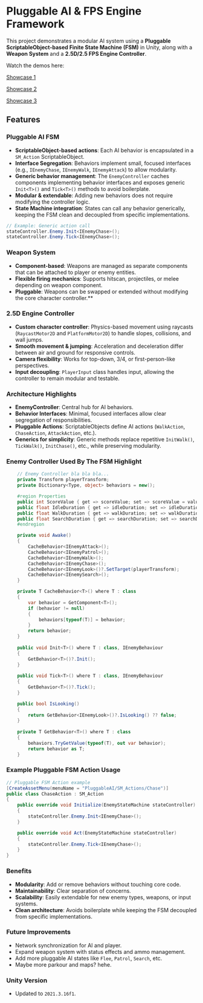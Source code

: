 # Pluggable AI & FPS Engine Framework

This project demonstrates a modular AI system using a **Pluggable ScriptableObject-based Finite State Machine (FSM)** in Unity, along with a **Weapon System** and a **2.5D/2.5 FPS Engine Controller**.

Watch the demos here: 

[Showcase 1](https://www.youtube.com/watch?v=Z07Y1964oMY)

[Showcase 2](https://youtu.be/szbcQCaNNjU)

[Showcase 3](https://youtu.be/3CIl0Lq6StM)

## Features

### Pluggable AI FSM

- **ScriptableObject-based actions**: Each AI behavior is encapsulated in a `SM_Action` ScriptableObject.
- **Interface Segregation**: Behaviors implement small, focused interfaces (e.g., `IEnemyChase`, `IEnemyWalk`, `IEnemyAttack`) to allow modularity.
- **Generic behavior management**: The `EnemyController` caches components implementing behavior interfaces and exposes generic `Init<T>()` and `Tick<T>()` methods to avoid boilerplate.
- **Modular & extendable**: Adding new behaviors does not require modifying the controller logic.
- **State Machine integration**: States can call any behavior generically, keeping the FSM clean and decoupled from specific implementations.

```csharp
// Example: Generic action call
stateController.Enemy.Init<IEnemyChase>();
stateController.Enemy.Tick<IEnemyChase>();
```

### Weapon System

- **Component-based**: Weapons are managed as separate components that can be attached to player or enemy entities.
- **Flexible firing mechanics**: Supports hitscan, projectiles, or melee depending on weapon component.
- **Pluggable**: Weapons can be swapped or extended without modifying the core character controller.**

### 2.5D Engine Controller

- **Custom character controller**: Physics-based movement using raycasts (`RaycastMotor2D` and `PlatformMotor2D`) to handle slopes, collisions, and wall jumps.
- **Smooth movement & jumping**: Acceleration and deceleration differ between air and ground for responsive controls.
- **Camera flexibility**: Works for top-down, 3/4, or first-person-like perspectives.
- **Input decoupling**: `PlayerInput` class handles input, allowing the controller to remain modular and testable.

### Architecture Highlights

- **EnemyController**: Central hub for AI behaviors.
- **Behavior Interfaces**: Minimal, focused interfaces allow clear segregation of responsibilities.
- **Pluggable Actions**: ScriptableObjects define AI actions (`WalkAction`, `ChaseAction`, `AttackAction`, etc.).
- **Generics for simplicity**: Generic methods replace repetitive `InitWalk()`, `TickWalk()`, `InitChase()`, etc., while preserving modularity.

### Enemy Controller Used By The FSM Highlight
```csharp
    // Enemy Controller bla bla bla...
    private Transform playerTransform;
    private Dictionary<Type, object> behaviors = new();

    #region Properties
    public int ScoreValue { get => scoreValue; set => scoreValue = value; }
    public float IdleDuration { get => idleDuration; set => idleDuration = value; }
    public float WalkDuration { get => walkDuration; set => walkDuration = value; }
    public float SearchDuration { get => searchDuration; set => searchDuration = value; }
    #endregion

    private void Awake()
    {
        CacheBehavior<IEnemyAttack>();
        CacheBehavior<IEnemyPatrol>();
        CacheBehavior<IEnemyWalk>();
        CacheBehavior<IEnemyChase>();
        CacheBehavior<IEnemyLook>()?.SetTarget(playerTransform);
        CacheBehavior<IEnemySearch>();
    }

    private T CacheBehavior<T>() where T : class
    {
        var behavior = GetComponent<T>();
        if (behavior != null)
        {
            behaviors[typeof(T)] = behavior;
        }
        return behavior;
    }
    
    public void Init<T>() where T : class, IEnemyBehaviour
    {
        GetBehavior<T>()?.Init();
    }
    
    public void Tick<T>() where T : class, IEnemyBehaviour
    {
        GetBehavior<T>()?.Tick();
    }

    public bool IsLooking()
    {
        return GetBehavior<IEnemyLook>()?.IsLooking() ?? false;
    }
    
    private T GetBehavior<T>() where T : class
    {
        behaviors.TryGetValue(typeof(T), out var behavior);
        return behavior as T;
    }
```
### Example Pluggable FSM Action Usage

```csharp
// Pluggable FSM Action example
[CreateAssetMenu(menuName = "PluggableAI/SM_Actions/Chase")]
public class ChaseAction : SM_Action
{
    public override void Initialize(EnemyStateMachine stateController)
    {
        stateController.Enemy.Init<IEnemyChase>();
    }

    public override void Act(EnemyStateMachine stateController)
    {
        stateController.Enemy.Tick<IEnemyChase>();
    }
}
```
### Benefits

- **Modularity**: Add or remove behaviors without touching core code.
- **Maintainability**: Clear separation of concerns.
- **Scalability**: Easily extendable for new enemy types, weapons, or input systems.
- **Clean architecture**: Avoids boilerplate while keeping the FSM decoupled from specific implementations.
  
### Future Improvements

- Network synchronization for AI and player.
- Expand weapon system with status effects and ammo management.
- Add more pluggable AI states like `Flee`, `Patrol`, `Search`, etc.
- Maybe more parkour and maps? hehe.

### Unity Version

- Updated to `2021.3.16f1`.
